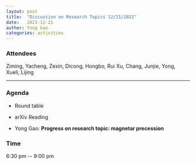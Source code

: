 ```yaml
---
layout: post
title:  "Discussion on Research Topics 12/21/2021"
date:   2021-12-21
author: Yong Gao
categories: activities
---
```



### Attendees

Ziming, Yacheng, Zexin, Dicong,  Hongbo, Rui Xu, Chang, Junjie, Yong, Xueli, Lijing

---

### Agenda

- Round table

- arXiv Reading 

- Yong Gao: **Progress on research topic: magnetar precession**



### Time

6:30 pm -- 9:00 pm

